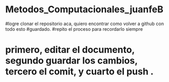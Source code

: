 # Metodos_Computacionales_juanfeB
#logre clonar el repositorio aca, quiero encontrar como volver a github con todo esto #guardado.
#repito el proceso para recordarlo siempre
# primero, editar el documento, segundo guardar los cambios, tercero el comit, y cuarto el push . 